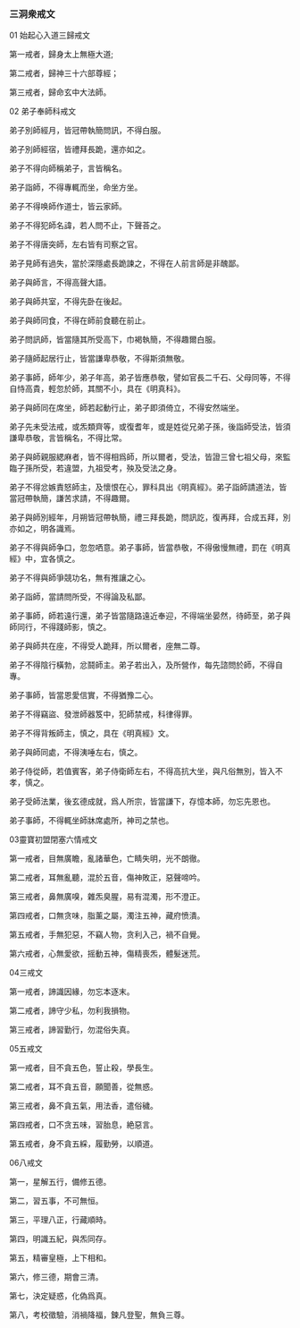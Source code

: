 ### 三洞衆戒文

01 始起心入道三歸戒文

第一戒者，歸身太上無極大道;

第二戒者，歸神三十六部尊經；

第三戒者，歸命玄中大法師。

02 弟子奉師科戒文

弟子別師經月，皆冠帶執簡問訊，不得白服。

弟子別師經宿，皆禮拜長跪，還亦如之。

弟子不得向師稱弟子，言皆稱名。

弟子詣師，不得專輒而坐，命坐方坐。

弟子不得唤師作道士，皆云家師。

弟子不得犯師名諱，若人問不止，下聲荅之。

弟子不得唐突師，左右皆有司察之官。

弟子見師有過失，當於深隱處長跪諫之，不得在人前言師是非醜鄙。

弟子與師言，不得高聲大語。

弟子與師共室，不得先卧在後起。

弟子與師同食，不得在師前食聽在前止。

弟子問訊師，皆當隨其所受高下，巾褐執簡，不得趣爾白服。

弟子隨師起居行止，皆當謙卑恭敬，不得斯須無敬。

弟子事師，師年少，弟子年高，弟子皆應恭敬，譬如官長二千石、父母同等，不得自恃高貴，輕忽於師，其關不小，具在《明真科》。

弟子與師同在席坐，師若起動行止，弟子即須倚立，不得安然端坐。

弟子先未受法戒，或炁類齊等，或復耆年，或是姓從兄弟子孫，後詣師受法，皆須謙卑恭敬，言皆稱名，不得比常。

弟子與師親服緦麻者，皆不得相爲師，所以爾者，受法，皆證三曾七祖父母，來監臨子孫所受，若違盟，九祖受考，殃及受法之身。

弟子不得忿嫉責怒師主，及懷恨在心，罪科具出《明真經》。弟子詣師請道法，皆當冠帶執簡，謙苦求請，不得趣爾。

弟子與師別經年，月朔皆冠帶執簡，禮三拜長跪，問訊訖，復再拜，合成五拜，別亦如之，明各識焉。

弟子不得與師争口，忽忽哂意。弟子事師，皆當恭敬，不得傲慢無禮，罰在《明真經》中，宜各慎之。

弟子不得與師爭競功名，無有推讓之心。

弟子詣師，當請問所受，不得論及私鄙。

弟子事師，師若遠行還，弟子皆當隨路遠近奉迎，不得端坐晏然，待師至，弟子與師同行，不得踐師影，慎之。

弟子與師共在座，不得受人跪拜，所以爾者，座無二尊。

弟子不得陰行橫勃，忿鬪師主。弟子若出入，及所營作，每先諮問於師，不得自專。

弟子事師，皆當恩愛信實，不得猶豫二心。

弟子不得竊盜、發泄師器笈中，犯師禁戒，科律得罪。

弟子不得背叛師主，慎之，具在《明真經》文。

弟子與師同處，不得洟唾左右，慎之。

弟子侍從師，若值賓客，弟子侍衛師左右，不得高抗大坐，與凡俗無別，皆入不孝，慎之。

弟子受師法業，後玄德成就，爲人所宗，皆當謙下，存憶本師，勿忘先恩也。

弟子事師，不得輒坐師牀席處所，神司之禁也。

03靈寶初盟閉塞六情戒文

第一戒者，目無廣瞻，亂諸華色，亡睛失明，光不朗徹。

第二戒者，耳無亂聽，混於五音，傷神敗正，惡聲啼吟。

第三戒者，鼻無廣嗅，雜炁臭腥，易有混濁，形不澄正。

第四戒者，口無贪味，脂薰之屬，濁注五神，藏府愤潰。

第五戒者，手無犯惡，不竊人物，贪利入己，禍不自覺。

第六戒者，心無愛欲，摇動五神，傷精喪炁，體髮迷荒。

04三戒文

第一戒者，諦識因緣，勿忘本逐末。

第二戒者，諦守少私，勿利我損物。

第三戒者，諦習勤行，勿混俗失真。

05五戒文

第一戒者，目不貪五色，誓止殺，學長生。

第二戒者，耳不貪五音，願聞善，從無惑。

第三戒者，鼻不貪五氣，用法香，遣俗穢。

第四戒者，口不贪五味，習胎息，絶惡言。

第五戒者，身不貪五綵，履勤勞，以順道。

06八戒文

第一，星解五行，備修五德。

第二，習五事，不可無恒。

第三，平理八正，行藏順時。

第四，明識五紀，與炁同存。

第五，精審皇極，上下相和。

第六，修三德，期會三清。

第七，決定疑惑，化偽爲真。

第八，考校徵驗，消禍降福，鍊凡登聖，無負三尊。
